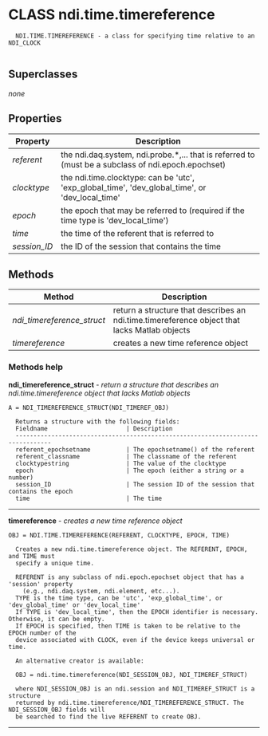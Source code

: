 # CLASS ndi.time.timereference

```
  NDI.TIME.TIMEREFERENCE - a class for specifying time relative to an NDI_CLOCK


```
## Superclasses
*none*

## Properties

| Property | Description |
| --- | --- |
| *referent* | the ndi.daq.system, ndi.probe.*,... that is referred to (must be a subclass of ndi.epoch.epochset) |
| *clocktype* | the ndi.time.clocktype: can be 'utc', 'exp_global_time', 'dev_global_time', or 'dev_local_time' |
| *epoch* | the epoch that may be referred to (required if the time type is 'dev_local_time') |
| *time* | the time of the referent that is referred to |
| *session_ID* | the ID of the session that contains the time |


## Methods 

| Method | Description |
| --- | --- |
| *ndi_timereference_struct* | return a structure that describes an ndi.time.timereference object that lacks Matlab objects |
| *timereference* | creates a new time reference object |


### Methods help 

**ndi_timereference_struct** - *return a structure that describes an ndi.time.timereference object that lacks Matlab objects*

```
A = NDI_TIMEREFERENCE_STRUCT(NDI_TIMEREF_OBJ)
 
  Returns a structure with the following fields:
  Fieldname                      | Description
  --------------------------------------------------------------------------------
  referent_epochsetname          | The epochsetname() of the referent
  referent_classname             | The classname of the referent
  clocktypestring                | The value of the clocktype
  epoch                          | The epoch (either a string or a number)
  session_ID                     | The session ID of the session that contains the epoch
  time                           | The time
```

---

**timereference** - *creates a new time reference object*

```
OBJ = NDI.TIME.TIMEREFERENCE(REFERENT, CLOCKTYPE, EPOCH, TIME)
 
  Creates a new ndi.time.timereference object. The REFERENT, EPOCH, and TIME must
  specify a unique time. 
 
  REFERENT is any subclass of ndi.epoch.epochset object that has a 'session' property
    (e.g., ndi.daq.system, ndi.element, etc...).
  TYPE is the time type, can be 'utc', 'exp_global_time', or 'dev_global_time' or 'dev_local_time'
  If TYPE is 'dev_local_time', then the EPOCH identifier is necessary. Otherwise, it can be empty.
  If EPOCH is specified, then TIME is taken to be relative to the EPOCH number of the
  device associated with CLOCK, even if the device keeps universal or time.
 
  An alternative creator is available:
 
  OBJ = ndi.time.timereference(NDI_SESSION_OBJ, NDI_TIMEREF_STRUCT)
 
  where NDI_SESSION_OBJ is an ndi.session and NDI_TIMEREF_STRUCT is a structure
  returned by ndi.time.timereference/NDI_TIMEREFERENCE_STRUCT. The NDI_SESSION_OBJ fields will
  be searched to find the live REFERENT to create OBJ.
```

---

